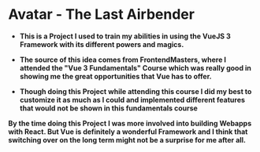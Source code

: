 # Avatar - The Last Airbender

- **This is a Project I used to train my abilities in using the VueJS 3 Framework with its different powers and magics.**

- **The source of this idea comes from FrontendMasters, where I attended the "Vue 3 Fundamentals" Course which was really good in showing me the great opportunities that Vue has to offer.**

- **Though doing this Project while attending this course I did my best to customize it as much as I could and implemented different features that would not be shown in this fundamentals course**

**By the time doing this Project I was more involved into building Webapps with React. But Vue is definitely a wonderful Framework and I think that switching over on the long term might not be a surprise for me after all.**
